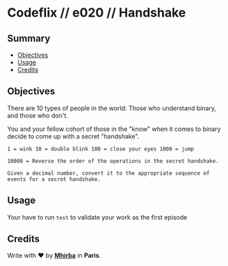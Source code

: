 # Codeflix // e020 // Handshake

## <a name='TOC'>Summary</a>

- [Objectives](#objectives)
- [Usage](#usage)
- [Credits](#credits)

## <a name='objectives'>Objectives</a>

There are 10 types of people in the world: Those who understand binary, and those who don't.

You and your fellow cohort of those in the "know" when it comes to binary decide to come up with a secret "handshake".

```
1 = wink 10 = double blink 100 = close your eyes 1000 = jump

10000 = Reverse the order of the operations in the secret handshake.

Given a decimal number, convert it to the appropriate sequence of events for a secret handshake.
```

## <a name='usage'>Usage</a>

Your have to run `test` to validate your work as the first episode

## <a name='credits'>Credits</a>

Write with :heart: by [**Mhirba**](http://mhirba.com) in **Paris**.

